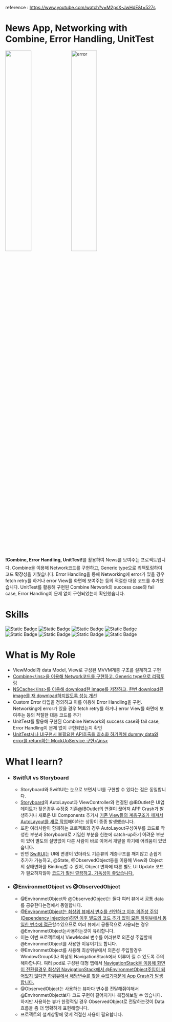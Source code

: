 reference : https://www.youtube.com/watch?v=M2psX-JwHdE&t=527s

# News App, Networking with Combine, Error Handling, UnitTest

<img width="40%" src="https://github.com/beakyangsu/iOS_News_Combine_Networking_UnitTest/assets/12162598/fa8dffae-1b3c-48b5-927e-63edf08440fb">
<img width="40%" alt="error" src="https://github.com/beakyangsu/iOS_News_Combine_Networking_UnitTest/assets/12162598/f6dfcaf0-0b7a-47ec-af28-c3bc4b488728">

❗**Combine, Error Handling, UnitTest**❗를 활용하여 News를 보여주는 프로젝트입니다. Combine을 이용해 Network코드를 구현하고, Generic type으로 리팩토링하여 코드 확장성을 키웠습니다. Error Handling을 통해 Networking에 error가 있을 경우 fetch retry를 하거나 error View를 화면에 보여주는 등의 적절한 대응 코드를 추가했습니다. UnitTest를 활용해 구현된 Combine Network의 success case와 fail case, Error Handling이 문제 없이 구현되었는지 확인했습니다. 


# Skills
<img alt="Static Badge" src="https://img.shields.io/badge/SwiftUI-blue"> <img alt="Static Badge" src="https://img.shields.io/badge/Swift-green"> <img alt="Static Badge" src="https://img.shields.io/badge/MVVM-red"> <img alt="Static Badge" src="https://img.shields.io/badge/@EnvironmentObject-yellow"> <img alt="Static Badge" src="https://img.shields.io/badge/Combine-blue"> <img alt="Static Badge" src="https://img.shields.io/badge/networking-blue"> <img alt="Static Badge" src="https://img.shields.io/badge/Error_Handling-blue"> <img alt="Static Badge" src="https://img.shields.io/badge/UnitTest-blue">

# What is My Role 
+ ViewModel과 data Model, View로 구성된 MVVM계층 구조를 설계하고 구현
+ <ins>Combine<\ins>을 이용해 Network코드를 구현하고, Generic type으로 리팩토링
+ <ins>NSCache<\ins>를 이용해 download한 image를 저장하고, 한번 download된 image를 재 download하지않도록 성능 개선
+ Custom Error 타입을 정의하고 이를 이용해 Error Handling을 구현. Networking에 error가 있을 경우 fetch retry를 하거나 error View를 화면에 보여주는 등의 적절한 대응 코드를 추가
+ UnitTest를 활용해 구현된 Combine Network의 success case와 fail case, Error Handling이 문제 없이 구현되었는지 확인
+ <ins>UnitTest시나 UI구현시 불필요한 API호출을 최소화 하기위해 dummy data와 error를 return하는 MockUpService 구현<\ins>


# What I learn? 
+ ### SwitfUI vs Storyboard
  + Storyboard와 SwiftUI는 눈으로 보면서 UI를 구현할 수 있다는 점은 동일합니다.
  + <ins>Storyboard</ins>의 AutoLayout과 ViewController와 연결된 @IBOutlet은 UI업데이트가 잦은경우 수정중 기존@IBOutlet의 연결이 끊어져 APP Crash가 발생하거나 새로운 UI Components 추가시 <ins>기존 View들의 계층구조가 깨져서 AutoLayout를 새로 작업</ins>해야하는 상황이 종종 발생했습니다.
  + 또한 여러사람이 함께하는 프로젝트의 경우 AutoLayout구성여부를 코드로 작성한 부분과 Storyboard로 기입한 부분을 한눈에 catch-up하기 어려운 부분이 있어 별도의 설명없이 다른 사람이 바로 이어서 개발을 하기에 어려움이 있었습니다.
  + 반면 <ins>SwiftUI</ins>는 UI에 변경이 있더라도 기존뷰의 계층구조를 깨지않고 손쉽게 추가가 가능하고, @State, @ObservedObject등을 이용해 View와 Object의 상태변화를 Binding할 수 있어,
    Object 변화에 따른 별도 UI Update 코드가 필요하지않아 <ins>코드가 훨씬 깔끔하고, 가독성이 좋았습니다. </ins>

+ ### @EnvironmetObject vs @ObservedObject
  + @EnvironmetObject와 @ObservedObject는 둘다 여러 뷰에서 공통 data를 공유한다는점에서 동일합니다.
  + <ins>@EnvironmetObject는 최상위 뷰에서 변수를 선언하고 이후 의존성 주입(Dependency Injection)하면 이후 별도의 코드 추가 없이 모든 하위뷰에서 동일한 변수에 접근</ins>할수있으므로
    여러 뷰에서 공통적으로 사용되는 경우 @EnvironmetObject는사용하는것이 유리합니다.
  + 이는 이번 프로젝트에서 ViewModel 변수를 여러뷰로 의존성 주입할때 @EnvironmetObject를 사용한 이유이기도 합니다.
  + @EnvironmetObject를 사용해 최상위뷰에서 의존성 주입할경우 WindowGroup이나 최상위 NavigationStack에서 이루어 질 수 있도록 주의해야합니다. 여러 pod로 구성된 대형 앱에서
    <ins>NavigationStack을 이용해 화면이 전환될경우 최상위 NavigationStack에서 @EnvironmetObject주입이 되어있지 않다면 하위뷰에서 해당변수를 찾을 수없기때문에 App Crash가 발생합니다.</ins>
  + @ObservedObject는 사용하는 뷰마다 변수를 전달해줘야해서 @EnvironmetObject보다 코드 구현이 길어지거나 복잡해보일 수 있습니다. 하지만 사용하는 뷰가 한정적일 경우
    ObservedObject로 전달하는것이 Data 흐름을 좀 더 명확하게 표현해줍니다.
  + 프로젝트의 설계상황에 맞게 적절한 사용이 필요합니다. 

